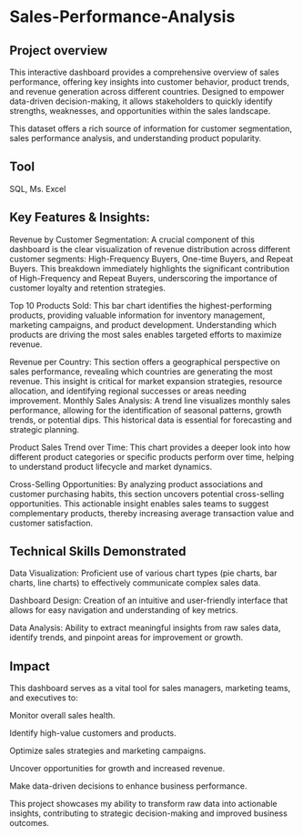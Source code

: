 # Sales-Performance-Analysis

## Project overview
This interactive dashboard provides a comprehensive overview of sales performance, offering key insights into customer behavior, product trends, and revenue generation across different countries. Designed to empower data-driven decision-making, it allows stakeholders to quickly identify strengths, weaknesses, and opportunities within the sales landscape.

This dataset offers a rich source of information for customer segmentation, sales performance analysis, and understanding product popularity.

## Tool
SQL, Ms. Excel

## Key Features & Insights:

Revenue by Customer Segmentation: A crucial component of this dashboard is the clear visualization of revenue distribution across different customer segments: High-Frequency Buyers, One-time Buyers, and Repeat Buyers. This breakdown immediately highlights the significant contribution of High-Frequency and Repeat Buyers, underscoring the importance of customer loyalty and retention strategies.

Top 10 Products Sold: This bar chart identifies the highest-performing products, providing valuable information for inventory management, marketing campaigns, and product development. Understanding which products are driving the most sales enables targeted efforts to maximize revenue.

Revenue per Country: This section offers a geographical perspective on sales performance, revealing which countries are generating the most revenue. This insight is critical for market expansion strategies, resource allocation, and identifying regional successes or areas needing improvement.
Monthly Sales Analysis: A trend line visualizes monthly sales performance, allowing for the identification of seasonal patterns, growth trends, or potential dips. This historical data is essential for forecasting and strategic planning.

Product Sales Trend over Time: This chart provides a deeper look into how different product categories or specific products perform over time, helping to understand product lifecycle and market dynamics.

Cross-Selling Opportunities: By analyzing product associations and customer purchasing habits, this section uncovers potential cross-selling opportunities. This actionable insight enables sales teams to suggest complementary products, thereby increasing average transaction value and customer satisfaction.

## Technical Skills Demonstrated

Data Visualization: Proficient use of various chart types (pie charts, bar charts, line charts) to effectively communicate complex sales data.

Dashboard Design: Creation of an intuitive and user-friendly interface that allows for easy navigation and understanding of key metrics.

Data Analysis: Ability to extract meaningful insights from raw sales data, identify trends, and pinpoint areas for improvement or growth.


## Impact

This dashboard serves as a vital tool for sales managers, marketing teams, and executives to:

Monitor overall sales health.

Identify high-value customers and products.

Optimize sales strategies and marketing campaigns.

Uncover opportunities for growth and increased revenue.

Make data-driven decisions to enhance business performance.

This project showcases my ability to transform raw data into actionable insights, contributing to strategic decision-making and improved business outcomes.
